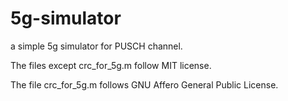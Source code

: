 # 5g-simulator
a simple 5g simulator for PUSCH channel.

The files except crc_for_5g.m follow MIT license.

The file crc_for_5g.m follows GNU Affero General Public License.
